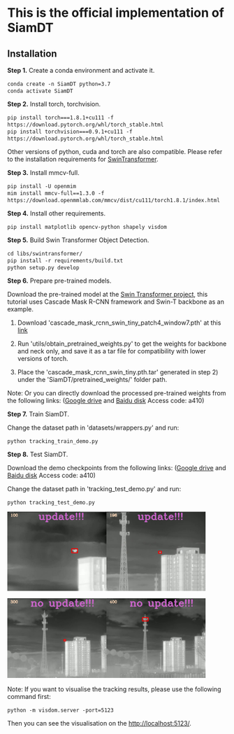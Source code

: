 # This is the official implementation of SiamDT



## Installation
**Step 1.** Create a conda environment and activate it.

```shell
conda create -n SiamDT python=3.7
conda activate SiamDT
```

**Step 2.** Install torch, torchvision.
```shell
pip install torch===1.8.1+cu111 -f https://download.pytorch.org/whl/torch_stable.html
pip install torchvision===0.9.1+cu111 -f https://download.pytorch.org/whl/torch_stable.html
```
Other versions of python, cuda and torch are also compatible. Please refer to the installation requirements for [SwinTransformer](https://github.com/SwinTransformer/Swin-Transformer-Object-Detection).

**Step 3.** Install mmcv-full.
```shell
pip install -U openmim
mim install mmcv-full==1.3.0 -f https://download.openmmlab.com/mmcv/dist/cu111/torch1.8.1/index.html
```

**Step 4.** Install other requirements.
```shell
pip install matplotlib opencv-python shapely visdom
```

**Step 5.** Build Swin Transformer Object Detection.
```shell
cd libs/swintransformer/
pip install -r requirements/build.txt
python setup.py develop
```

**Step 6.** Prepare pre-trained models.

Download the pre-trained model at the [Swin Transformer project](https://github.com/SwinTransformer/Swin-Transformer-Object-Detection), this tutorial uses Cascade Mask R-CNN framework and Swin-T backbone as an example.

1) Download 'cascade_mask_rcnn_swin_tiny_patch4_window7.pth' at this [link](https://objects.githubusercontent.com/github-production-release-asset-2e65be/357198522/73ea3400-9bd5-11eb-83e7-331b886c412d?X-Amz-Algorithm=AWS4-HMAC-SHA256&X-Amz-Credential=AKIAVCODYLSA53PQK4ZA%2F20240501%2Fus-east-1%2Fs3%2Faws4_request&X-Amz-Date=20240501T162023Z&X-Amz-Expires=300&X-Amz-Signature=91248b1d595dccb8dda2ed8367940cd1eead343f6c36e8d471f26b3fe571b055&X-Amz-SignedHeaders=host&actor_id=89343149&key_id=0&repo_id=357198522&response-content-disposition=attachment%3B%20filename%3Dcascade_mask_rcnn_swin_tiny_patch4_window7.pth&response-content-type=application%2Foctet-stream)

2) Run 'utils/obtain_pretrained_weights.py' to get the weights for backbone and neck only, and save it as a tar file for compatibility with lower versions of torch.

3) Place the 'cascade_mask_rcnn_swin_tiny.pth.tar' generated in step 2) under the 'SiamDT/pretrained_weights/' folder path.

Note: Or you can directly download the processed pre-trained weights from the following links: ([Google drive](https://drive.google.com/file/d/160tU2B5VproDAQSz6lYw-7jrNC3BsAHj/view?usp=sharing) and [Baidu disk](https://pan.baidu.com/s/1X0WZbXY271nOEfstvW2Azg?pwd=a410) Access code: a410)

**Step 7.** Train SiamDT.

Change the dataset path in 'datasets/wrappers.py' and run:
```shell
python tracking_train_demo.py
```

**Step 8.** Test SiamDT.

Download the demo checkpoints from the following links: ([Google drive](https://drive.google.com/file/d/1iHW4SGYSf2daDFjmchjsSajS_Eh_QXg1/view?usp=sharing) and [Baidu disk](https://pan.baidu.com/s/1hPdw-qrkmF0ljF0yhcK6BQ?pwd=a410) Access code: a410)

Change the dataset path in 'tracking_test_demo.py' and run:
```shell
python tracking_test_demo.py
```

<img src="figures/100.png" width="45%"><img src="figures/196.png" width="45%">

<img src="figures/300.png" width="45%"><img src="figures/400.png" width="45%">

Note: If you want to visualise the tracking results, please use the following command first:
```shell
python -m visdom.server -port=5123
```
Then you can see the visualisation on the [http://localhost:5123/](http://localhost:5123/).
